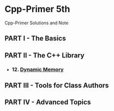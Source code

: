 # Cpp-Primer 5th
Cpp-Primer Solutions and Note  

## PART I - The Basics

## PART II - The C++ Library

+ ### 12. [Dynamic Memory](./ex/ch12)  

## PART III - Tools for Class Authors  

## PART IV - Advanced Topics
